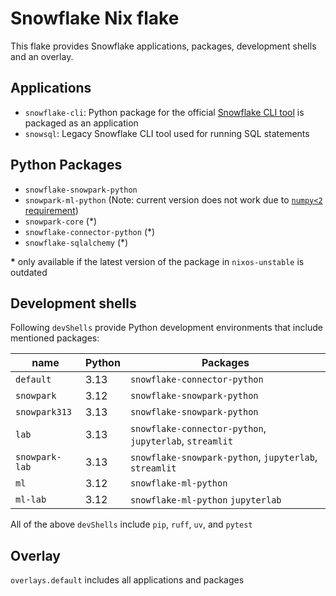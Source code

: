 # Snowflake Nix flake

This flake provides Snowflake applications, packages, development shells and an overlay.

## Applications

- `snowflake-cli`: Python package for the official [Snowflake CLI tool](https://pypi.org/project/snowflake-cli/) is packaged as an application
- `snowsql`: Legacy Snowflake CLI tool used for running SQL statements

## Python Packages

- `snowflake-snowpark-python`
- `snowpark-ml-python` (Note: current version does not work due to [`numpy<2` requirement](https://github.com/snowflakedb/snowflake-ml-python/issues/160))
- `snowpark-core` (\*)
- `snowflake-connector-python` (\*)
- `snowflake-sqlalchemy` (\*)

**\*** only available if the latest version of the package in `nixos-unstable` is outdated

## Development shells

Following `devShells` provide Python development environments that include mentioned packages:

name           | Python | Packages
---------------|--------|--------------------------------------------------------
`default`      | 3.13   | `snowflake-connector-python`
`snowpark`     | 3.12   | `snowflake-snowpark-python`
`snowpark313`  | 3.13   | `snowflake-snowpark-python`
`lab`          | 3.13   | `snowflake-connector-python`, `jupyterlab`, `streamlit`
`snowpark-lab` | 3.13   | `snowflake-snowpark-python`, `jupyterlab`, `streamlit`
`ml`           | 3.12   | `snowflake-ml-python`
`ml-lab`       | 3.12   | `snowflake-ml-python` `jupyterlab`

All of the above `devShells` include `pip`, `ruff`, `uv`, and `pytest`

## Overlay

`overlays.default` includes all applications and packages
